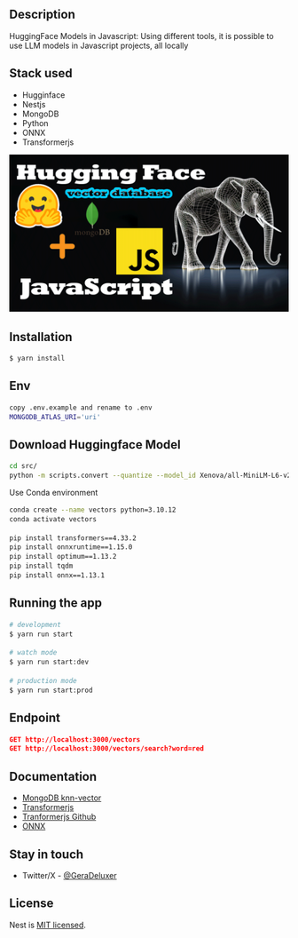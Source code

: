 ## Description

HuggingFace Models in Javascript: Using different tools, it is possible to use LLM models in Javascript projects, all locally

## Stack used
* Hugginface
* Nestjs
* MongoDB
* Python
* ONNX
* Transformerjs

<a href="#" target="_blank"><img src="public/pres.png" alt="Landingpage" /></a>


## Installation

```bash
$ yarn install
```

## Env
```bash
copy .env.example and rename to .env
MONGODB_ATLAS_URI='uri'
```

## Download Huggingface Model
```bash
cd src/
python -m scripts.convert --quantize --model_id Xenova/all-MiniLM-L6-v2
```
Use Conda environment
```bash
conda create --name vectors python=3.10.12
conda activate vectors

pip install transformers==4.33.2
pip install onnxruntime==1.15.0
pip install optimum==1.13.2
pip install tqdm
pip install onnx==1.13.1

```


## Running the app


```bash
# development
$ yarn run start

# watch mode
$ yarn run start:dev

# production mode
$ yarn run start:prod
```

## Endpoint
```json
GET http://localhost:3000/vectors
GET http://localhost:3000/vectors/search?word=red
```


## Documentation
* [MongoDB knn-vector](https://www.mongodb.com/docs/atlas/atlas-search/field-types/knn-vector/)
* [Transformerjs](https://huggingface.co/docs/transformers.js/index)
* [Tranformerjs Github](https://github.com/xenova/transformers.js)
* [ONNX](https://onnxruntime.ai/)

## Stay in touch

- Twitter/X - [@GeraDeluxer](https://twitter.com/GeraDeluxer)

## License

Nest is [MIT licensed](LICENSE).
